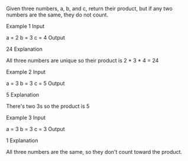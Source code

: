 Given three numbers, a, b, and c, return their product, but if any two numbers are the same, they do not count.

Example 1
Input

a = 2
b = 3
c = 4
Output

24
Explanation

All three numbers are unique so their product is 2 * 3 * 4 = 24

Example 2
Input

a = 3
b = 3
c = 5
Output

5
Explanation

There's two 3s so the product is 5

Example 3
Input

a = 3
b = 3
c = 3
Output

1
Explanation

All three numbers are the same, so they don't count toward the product.